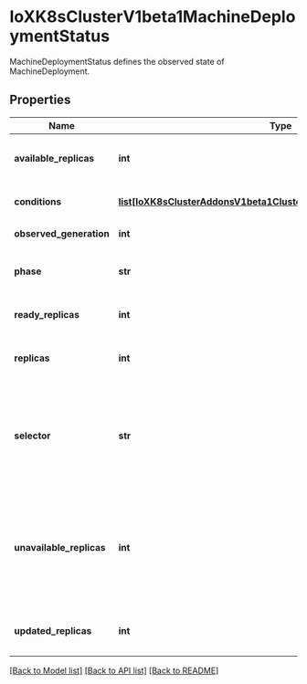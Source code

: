 # IoXK8sClusterV1beta1MachineDeploymentStatus

MachineDeploymentStatus defines the observed state of MachineDeployment.
## Properties
Name | Type | Description | Notes
------------ | ------------- | ------------- | -------------
**available_replicas** | **int** | Total number of available machines (ready for at least minReadySeconds) targeted by this deployment. | [optional] 
**conditions** | [**list[IoXK8sClusterAddonsV1beta1ClusterResourceSetStatusConditions]**](IoXK8sClusterAddonsV1beta1ClusterResourceSetStatusConditions.md) | Conditions defines current service state of the MachineDeployment. | [optional] 
**observed_generation** | **int** | The generation observed by the deployment controller. | [optional] 
**phase** | **str** | Phase represents the current phase of a MachineDeployment (ScalingUp, ScalingDown, Running, Failed, or Unknown). | [optional] 
**ready_replicas** | **int** | Total number of ready machines targeted by this deployment. | [optional] 
**replicas** | **int** | Total number of non-terminated machines targeted by this deployment (their labels match the selector). | [optional] 
**selector** | **str** | Selector is the same as the label selector but in the string format to avoid introspection by kubernetes.clients. The string will be in the same format as the query-param syntax. More info about label selectors: http://kubernetes.io/docs/user-guide/labels#label-selectors | [optional] 
**unavailable_replicas** | **int** | Total number of unavailable machines targeted by this deployment. This is the total number of machines that are still required for the deployment to have 100% available capacity. They may either be machines that are running but not yet available or machines that still have not been created. | [optional] 
**updated_replicas** | **int** | Total number of non-terminated machines targeted by this deployment that have the desired template spec. | [optional] 

[[Back to Model list]](../README.md#documentation-for-models) [[Back to API list]](../README.md#documentation-for-api-endpoints) [[Back to README]](../README.md)


